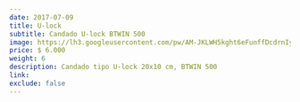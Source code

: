 ```yaml
---
date: 2017-07-09
title: U-lock
subtitle: Candado U-lock BTWIN 500
image: https://lh3.googleusercontent.com/pw/AM-JKLWH5kght6eFunffDcdrnIyNCnhj-wUomGRyBJ1VEPZySMp93wsKxf6y-sGfpvOQkemUBPLTLnqMPoqhEBRaq8CCyQNumq8ocDDAy4W-CEy8T_pFUwSthkHlhK0YUrv1tzT-vCcSWiv3kcq47ApWd-Q-vQ=w466-h621-no?authuser=0
price: $ 6.000
weight: 6
description: Candado tipo U-lock 20x10 cm, BTWIN 500
link: 
exclude: false
---
```


